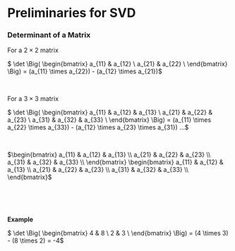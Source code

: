 # Preliminaries for SVD



### Determinant of a Matrix

For a $2 \times 2$ matrix

$ \det \Big( \begin{bmatrix}
a_{11} & a_{12} \\
a_{21} & a_{22} \\
\end{bmatrix} \Big) = (a_{11} \times a_{22}) - (a_{12} \times a_{21})$

<br/>

For a $3 \times 3$ matrix


$ \det \Big( \begin{bmatrix}
a_{11} & a_{12} & a_{13} \\
a_{21} & a_{22} & a_{23} \\
a_{31} & a_{32} & a_{33} \\
\end{bmatrix} \Big) = (a_{11} \times a_{22} \times a_{33}) - (a_{12} \times a_{23} \times a_{31}) ...$


<br />

$\begin{bmatrix}
a_{11} & a_{12} & a_{13} \\
a_{21} & a_{22} & a_{23} \\
a_{31} & a_{32} & a_{33} \\
\end{bmatrix} \begin{bmatrix}
a_{11} & a_{12} & a_{13} \\
a_{21} & a_{22} & a_{23} \\
a_{31} & a_{32} & a_{33} \\
\end{bmatrix}$

<br /><br /><br />

**Example**

$ \det \Big( \begin{bmatrix}
4 & 8 \\
2 & 3 \\
\end{bmatrix} \Big) = (4 \times  3) - (8 \times 2) = -4$